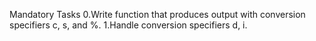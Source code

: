 Mandatory Tasks
0.Write function that produces output with conversion specifiers c, s, and %.
1.Handle conversion specifiers d, i.
